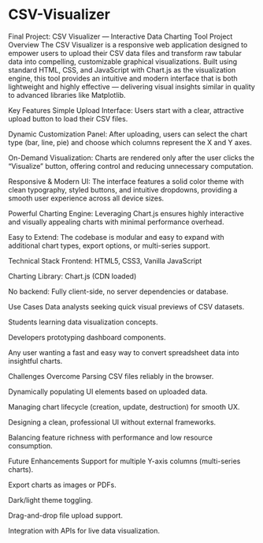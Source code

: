 # CSV-Visualizer
Final Project: CSV Visualizer — Interactive Data Charting Tool
Project Overview
The CSV Visualizer is a responsive web application designed to empower users to upload their CSV data files and transform raw tabular data into compelling, customizable graphical visualizations. Built using standard HTML, CSS, and JavaScript with Chart.js as the visualization engine, this tool provides an intuitive and modern interface that is both lightweight and highly effective — delivering visual insights similar in quality to advanced libraries like Matplotlib.

Key Features
Simple Upload Interface: Users start with a clear, attractive upload button to load their CSV files.

Dynamic Customization Panel: After uploading, users can select the chart type (bar, line, pie) and choose which columns represent the X and Y axes.

On-Demand Visualization: Charts are rendered only after the user clicks the “Visualize” button, offering control and reducing unnecessary computation.

Responsive & Modern UI: The interface features a solid color theme with clean typography, styled buttons, and intuitive dropdowns, providing a smooth user experience across all device sizes.

Powerful Charting Engine: Leveraging Chart.js ensures highly interactive and visually appealing charts with minimal performance overhead.

Easy to Extend: The codebase is modular and easy to expand with additional chart types, export options, or multi-series support.

Technical Stack
Frontend: HTML5, CSS3, Vanilla JavaScript

Charting Library: Chart.js (CDN loaded)

No backend: Fully client-side, no server dependencies or database.

Use Cases
Data analysts seeking quick visual previews of CSV datasets.

Students learning data visualization concepts.

Developers prototyping dashboard components.

Any user wanting a fast and easy way to convert spreadsheet data into insightful charts.

Challenges Overcome
Parsing CSV files reliably in the browser.

Dynamically populating UI elements based on uploaded data.

Managing chart lifecycle (creation, update, destruction) for smooth UX.

Designing a clean, professional UI without external frameworks.

Balancing feature richness with performance and low resource consumption.

Future Enhancements
Support for multiple Y-axis columns (multi-series charts).

Export charts as images or PDFs.

Dark/light theme toggling.

Drag-and-drop file upload support.

Integration with APIs for live data visualization.

